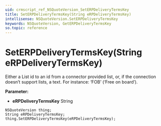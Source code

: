```yaml
---
uid: crmscript_ref_NSQuoteVersion_SetERPDeliveryTermsKey
title: SetERPDeliveryTermsKey(String eRPDeliveryTermsKey)
intellisense: NSQuoteVersion.SetERPDeliveryTermsKey
keywords: NSQuoteVersion, GetERPDeliveryTermsKey
so.topic: reference
---
```


# SetERPDeliveryTermsKey(String eRPDeliveryTermsKey)

Either a List id to an id from a connector provided list, or, if the connection doesn’t support lists, a text. For instance: ‘FOB’ (‘Free on board’).

**Parameter:** 
 - **eRPDeliveryTermsKey** String

```crmscript
NSQuoteVersion thing;
String eRPDeliveryTermsKey;
thing.SetERPDeliveryTermsKey(eRPDeliveryTermsKey);
```

